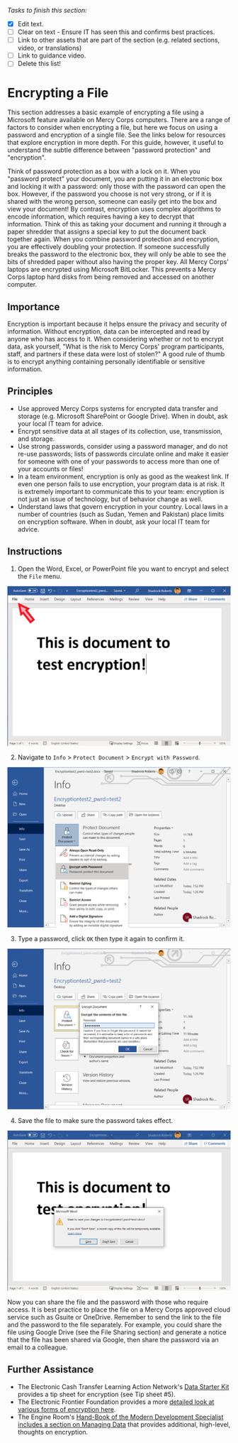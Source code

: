 *Tasks to finish this section:*
- [X] Edit text.
- [ ] Clear on text - Ensure IT has seen this and confirms best practices.
- [ ] Link to other assets that are part of the section (e.g. related sections, video, or translations)
- [ ] Link to guidance video.
- [ ] Delete this list!

# Encrypting a File
This section addresses a basic example of encrypting a file using a Microsoft feature available on Mercy Corps computers. There are a range of factors to consider when encrypting a file, but here we focus on using a password and encryption of a single file. See the links below for resources that explore encryption in more depth. For this guide, however, it useful to understand the subtle difference between "password protection" and "encryption".

Think of password protection as a box with a lock on it. When you "password protect" your document, you are putting it in an electronic box and locking it with a password: only those with the password can open the box. However, if the password you choose is not very strong, or if it is shared with the wrong person, someone can easily get into the box and view your document! By contrast, encryption uses complex algorithms to encode information, which requires having a key to decrypt that information. Think of this as taking your document and running it through a paper shredder that assigns a special key to put the document back together again. When you combine password protection and encryption, you are effectively doubling your protection. If someone successfully breaks the password to the electronic box, they will only be able to see the bits of shredded paper without also having the proper key. All Mercy Corps' laptops are encrypted using Microsoft BitLocker. This prevents a Mercy Corps laptop hard disks from being removed and accessed on another computer.

## Importance
Encryption is important because it helps ensure the privacy and security of information. Without encryption, data can be intercepted and read by anyone who has access to it. When considering whether or not to encrypt data, ask yourself, "What is the risk to Mercy Corps' program participants, staff, and partners if these data were lost of stolen?" A good rule of thumb is to encrypt anything containing personally identifiable or sensitive information.

## Principles
- Use approved Mercy Corps systems for encrypted data transfer and storage (e.g. Microsoft SharePoint or Google Drive). When in doubt, ask your local IT team for advice.
- Encrypt sensitive data at all stages of its collection, use, transmission, and storage.
- Use strong passwords, consider using a password manager, and do not re-use passwords; lists of passwords circulate online and make it easier for someone with one of your passwords to access more than one of your accounts or files!
- In a team environment, encryption is only as good as the weakest link. If even one person fails to use encryption, your program data is at risk. It is extremely important to communicate this to your team: encryption is not just an issue of technology, but of behavior change as well.
- Understand laws that govern encryption in your country. Local laws in a number of countries (such as Sudan, Yemen and Pakistan) place limits on encryption software. When in doubt, ask your local IT team for advice.

## Instructions

1. Open the Word, Excel, or PowerPoint file you want to encrypt and select the `File` menu.

![Uploading a file](images/Encrypt1.png)

2. Navigate to `Info` > `Protect Document` > `Encrypt with Password`.

![Uploading a file](images/Encrypt3.png)

3. Type a password, click `OK` then type it again to confirm it.

![Uploading a file](images/Encrypt4.png)

4. Save the file to make sure the password takes effect.

![Uploading a file](images/Encrypt5.png)

Now you can share the file and the password with those who require access. It is best practice to place the file on a Mercy Corps approved cloud service such as Gsuite or OneDrive. Remember to send the link to the file and the password to the file separately. For example, you could share the file using Google Drive (see the File Sharing section) and generate a notice that the file has been shared via Google, then share the password via an email to a colleague.

## Further Assistance
- The Electronic Cash Transfer Learning Action Network's [Data Starter Kit](https://www.calpnetwork.org/wp-content/uploads/2020/06/DataStarterKitforFieldStaffELAN.pdf) provides a tip sheet for encryption (see Tip sheet #5).
- The Electronic Frontier Foundation provides a more [detailed look at various forms of encryption here](https://ssd.eff.org/en/module/what-should-i-know-about-encryption).
- The Engine Room's [Hand-Book of the Modern Development Specialist includes a section on Managing Data](https://the-engine-room.github.io/responsible-data-handbook/) that provides additional, high-level, thoughts on encryption.
